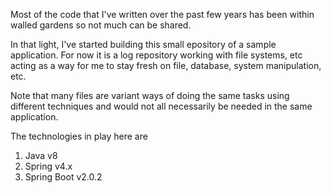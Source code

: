 Most of the code that I've written over the past few years has been within walled gardens so not much can be shared. 

In that light, I've started building this small epository of a sample application. For now it is a log repository working with file systems, etc acting as a way for me to stay fresh on file, database, system manipulation, etc.

Note that many files are variant ways of doing the same tasks using different techniques and would not all necessarily be needed in the same application.

The technologies in play here are
1. Java v8
1. Spring v4.x
1. Spring Boot v2.0.2
